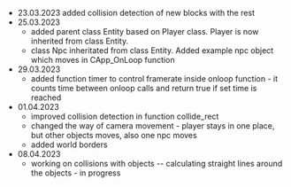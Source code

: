 - 23.03.2023 added collision detection of new blocks with the rest
- 25.03.2023
    - added parent class Entity based on Player class. Player is now inherited from class Entity.
    - class Npc inheritated from class Entity. Added example npc object which moves in CApp_OnLoop function
- 29.03.2023
    - added function timer to control framerate inside onloop function - it counts time between onloop calls and return true if set time is reached
- 01.04.2023
    - improved collision detection in function collide_rect
    - changed the way of camera movement - player stays in one place, but other objects moves, also one npc moves
    - added world borders
- 08.04.2023
    - working on collisions with objects
    -- calculating straight lines around the objects - in progress

